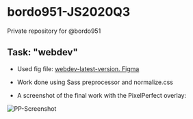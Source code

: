 # bordo951-JS2020Q3
Private repository for @bordo951

## Task: "webdev"


* Used fig file: 
[webdev-latest-version. Figma](https://drive.google.com/file/d/1MXIleOQK8IcJ8iqJueuAKU61yr9aFGoc/view?usp=sharing)

* Work done using Sass preprocessor and normalize.css

* A screenshot of the final work with the PixelPerfect overlay:

<img src="https://rolling-scopes-school.github.io/bordo951-JS2020Q3/webdev/assets/images/webdev-screenshot.jpg" title="PP-Screenshot" alt="PP-Screenshot">